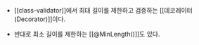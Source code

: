 - [[class-validator]]에서 최대 길이를 제한하고 검증하는 [[데코레이터(Decorator)]]이다.

- 반대로 최소 길이를 제한하는 [[@MinLength()]]도 있다.
